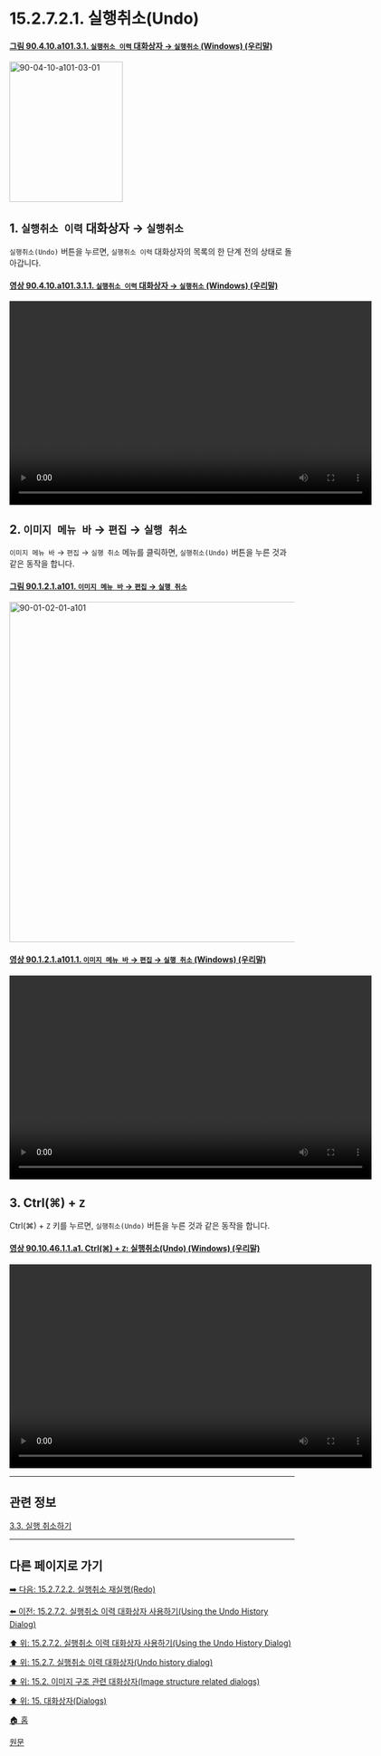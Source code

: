 # 15.2.7.2.1. 실행취소(Undo)

<a id="90-04-10-a101-03-01"></a>

#### [그림 90.4.10.a101.3.1. `실행취소 이력` 대화상자 → `실행취소` (Windows) (우리말)](./90-04-0010-undo_history.md#90-04-10-a101-03-01)
<img width="200" height="248" alt="90-04-10-a101-03-01" src="https://github.com/wonder13662/gimp/assets/15767104/1a5f2d53-c5db-402e-b646-39a048cd4211" />

<a id="15-02-07-02-01-s1"></a>

## 1. `실행취소 이력` 대화상자 → `실행취소`
`실행취소(Undo)` 버튼을 누르면, `실행취소 이력` 대화상자의 목록의 한 단계 전의 상태로 돌아갑니다.

<a id="90-04-10-a101-03-01-01"></a>

#### [영상 90.4.10.a101.3.1.1. `실행취소 이력` 대화상자 → `실행취소` (Windows) (우리말)](./90-04-0010-undo_history.md#90-04-10-a101-03-01-01)
<video controls="controls" width="640" height="360" src="https://github.com/wonder13662/gimp/assets/15767104/70e829d8-3d1d-4c2d-8725-4e1eca6f913b"></video>

<a id="15-02-07-02-01-s2"></a>

## 2. `이미지 메뉴 바` → `편집` → `실행 취소`
`이미지 메뉴 바` → `편집` → `실행 취소` 메뉴를 클릭하면, `실행취소(Undo)` 버튼을 누른 것과 같은 동작을 합니다.

<a id="90-01-02-01-a101"></a>

#### [그림 90.1.2.1.a101. `이미지 메뉴 바` → `편집` → `실행 취소`](./90-01-02-01-undo.md#90-01-02-01-a101)
<img width="980" height="601" alt="90-01-02-01-a101" src="https://github.com/wonder13662/gimp/assets/15767104/c84e1fdf-8cbf-4c3c-b6dd-9e42d55487f7" />

<a id="90-01-02-01-a101-01"></a>

#### [영상 90.1.2.1.a101.1. `이미지 메뉴 바` → `편집` → `실행 취소` (Windows) (우리말)](./90-01-02-01-undo.md#90-01-02-01-a101-01)
<video controls="controls" width="640" height="360" src="https://github.com/wonder13662/gimp/assets/15767104/463c6c31-72ff-400d-85e4-375409699f5b"></video>

<a id="15-02-07-02-01-s3"></a>

## 3. Ctrl(⌘) + `Z`
Ctrl(⌘) + `Z` 키를 누르면, `실행취소(Undo)` 버튼을 누른 것과 같은 동작을 합니다.

<a id="90-10-46-01-01-a1"></a>

#### [영상 90.10.46.1.1.a1. Ctrl(⌘) + `Z`: 실행취소(Undo) (Windows) (우리말)](./90-10-46-01-01-undo.md#90-10-46-01-01-a1)
<video controls="controls" width="640" height="360" src="https://github.com/wonder13662/gimp/assets/15767104/b51d7b7f-14d6-4e84-a5c2-ba449d9d58fc"></video>

***

## 관련 정보

[3.3. 실행 취소하기](./03-03-undoing.md)

***

## 다른 페이지로 가기

[➡️ 다음: 15.2.7.2.2. 실행취소 재실행(Redo)](./15-02-07-02-02-redo.md)

[⬅️ 이전: 15.2.7.2. 실행취소 이력 대화상자 사용하기(Using the Undo History Dialog)](./15-02-07-02-00-using_the_undo_history_dialog.md)

[⬆️ 위: 15.2.7.2. 실행취소 이력 대화상자 사용하기(Using the Undo History Dialog)](./15-02-07-02-00-using_the_undo_history_dialog.md)

[⬆️ 위: 15.2.7. 실행취소 이력 대화상자(Undo history dialog)](./15-02-07-00-undo-history-dialog.md)

[⬆️ 위: 15.2. 이미지 구조 관련 대화상자(Image structure related dialogs)](./15-02-00-image-structure-related-dialogs.md)

[⬆️ 위: 15. 대화상자(Dialogs)](./15-00-dialogs.md)

[🏠 홈](./00-home.md)

[원문](https://docs.gimp.org/2.10/ko/gimp-undo-dialog.html#idm19025)
